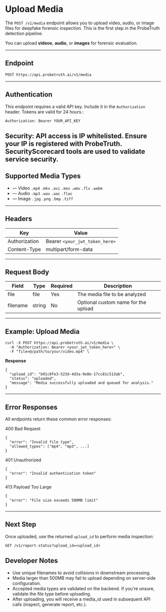# Upload Media

The `POST /v1/media` endpoint allows you to upload video, audio, or image files for deepfake forensic inspection. This is the first step in the ProbeTruth detection pipeline.

You can upload **videos**, **audio**, or **images** for forensic evaluation.

---

## Endpoint

`POST https://api.probetruth.ai/v1/media`

---

## Authentication

This endpoint requires a valid API key. Include it in the `Authorization` header. Tokens are valid for 24 hours.:

`Authorization: Bearer YOUR_API_KEY`

Security: API access is IP whitelisted. Ensure your IP is registered with ProbeTruth. SecurityScorecard tools are used to validate service security.
---

## Supported Media Types

- — Video `.mp4` `.mkv` `.avi` `.mov` `.wmv` `.flv` `.webm` 
- — Audio `.mp3` `.wav` `.aac` `.flac` 
- — Image `.jpg` `.png` `.bmp` `.tiff` 
---

## Headers

| Key            | Value                        |
|----------------|------------------------------|
| Authorization  | Bearer `<your_jwt_token_here>` |
| Content-Type   | multipart/form-data          |

---

## Request Body

| Field        | Type     | Required | Description                            |
|--------------|----------|----------|----------------------------------------|
| file         | file     | Yes      | The media file to be analyzed          |
| filename     | string   | No       | Optional custom name for the upload    |

---

## Example: Upload Media

```
curl -X POST https://api.probetruth.ai/v1/media \
  -H "Authorization: Bearer <your_jwt_token_here>" \
  -F "file=@/path/to/your/video.mp4" \
```

**Response**
```
{
  "upload_id": "b91c0fe3-523d-4d3a-9e0e-17cc81c513ab",
  "status": "uploaded",
  "message": "Media successfully uploaded and queued for analysis."
}
```

---

## Error Responses
All endpoints return these common error responses:

400 Bad Request
```
{
  "error": "Invalid file type",
  "allowed_types": ["mp4", "mp3", ...]
}
```
401 Unauthorized

```
{
  "error": "Invalid authentication token"
}
```
413 Payload Too Large
```
{
  "error": "File size exceeds 500MB limit"
}
```
---

## Next Step

Once uploaded, use the returned `upload_id` to perform media inspection:

```
GET /v1/report-status?upload_id=<upload_id>
```

## Developer Notes

- Use unique filenames to avoid collisions in downstream processing.
- Media larger than 500MB may fail to upload depending on server-side configuration.
- Accepted media types are validated on the backend. If you're unsure, validate the file type before uploading.
- After uploading, you will receive a media_id used in subsequent API calls (inspect, generate report, etc.).